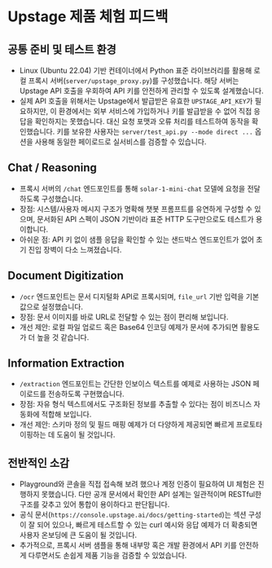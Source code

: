 # Upstage 제품 체험 피드백

## 공통 준비 및 테스트 환경
- Linux (Ubuntu 22.04) 기반 컨테이너에서 Python 표준 라이브러리를 활용해 로컬 프록시 서버(`server/upstage_proxy.py`)를 구성했습니다. 해당 서버는 Upstage API 호출을 우회하여 API 키를 안전하게 관리할 수 있도록 설계했습니다.
- 실제 API 호출을 위해서는 Upstage에서 발급받은 유효한 `UPSTAGE_API_KEY`가 필요하지만, 이 환경에서는 외부 서비스에 가입하거나 키를 발급받을 수 없어 직접 응답을 확인하지는 못했습니다. 대신 요청 포맷과 오류 처리를 테스트하여 동작을 확인했습니다. 키를 보유한 사용자는 `server/test_api.py --mode direct ...` 옵션을 사용해 동일한 페이로드로 실서비스를 검증할 수 있습니다.

## Chat / Reasoning
- 프록시 서버의 `/chat` 엔드포인트를 통해 `solar-1-mini-chat` 모델에 요청을 전달하도록 구성했습니다.
- 장점: 시스템/사용자 메시지 구조가 명확해 챗봇 프롬프트를 유연하게 구성할 수 있으며, 문서화된 API 스펙이 JSON 기반이라 표준 HTTP 도구만으로도 테스트가 용이합니다.
- 아쉬운 점: API 키 없이 샘플 응답을 확인할 수 있는 샌드박스 엔드포인트가 없어 초기 진입 장벽이 다소 느껴졌습니다.

## Document Digitization
- `/ocr` 엔드포인트는 문서 디지털화 API로 프록시되며, `file_url` 기반 입력을 기본값으로 설정했습니다.
- 장점: 문서 이미지를 바로 URL로 전달할 수 있는 점이 편리해 보입니다.
- 개선 제안: 로컬 파일 업로드 혹은 Base64 인코딩 예제가 문서에 추가되면 활용도가 더 높을 것 같습니다.

## Information Extraction
- `/extraction` 엔드포인트는 간단한 인보이스 텍스트를 예제로 사용하는 JSON 페이로드를 전송하도록 구현했습니다.
- 장점: 자유 형식 텍스트에서도 구조화된 정보를 추출할 수 있다는 점이 비즈니스 자동화에 적합해 보입니다.
- 개선 제안: 스키마 정의 및 필드 매핑 예제가 더 다양하게 제공되면 빠르게 프로토타이핑하는 데 도움이 될 것입니다.

## 전반적인 소감
- Playground와 콘솔을 직접 접속해 보려 했으나 계정 인증이 필요하여 UI 체험은 진행하지 못했습니다. 다만 공개 문서에서 확인한 API 설계는 일관적이며 RESTful한 구조를 갖추고 있어 통합이 용이하다고 판단됩니다.
- 공식 문서(`https://console.upstage.ai/docs/getting-started`)는 섹션 구성이 잘 되어 있으나, 빠르게 테스트할 수 있는 curl 예시와 응답 예제가 더 확충되면 사용자 온보딩에 큰 도움이 될 것입니다.
- 추가적으로, 프록시 서버 샘플을 통해 내부망 혹은 개발 환경에서 API 키를 안전하게 다루면서도 손쉽게 제품 기능을 검증할 수 있었습니다.
